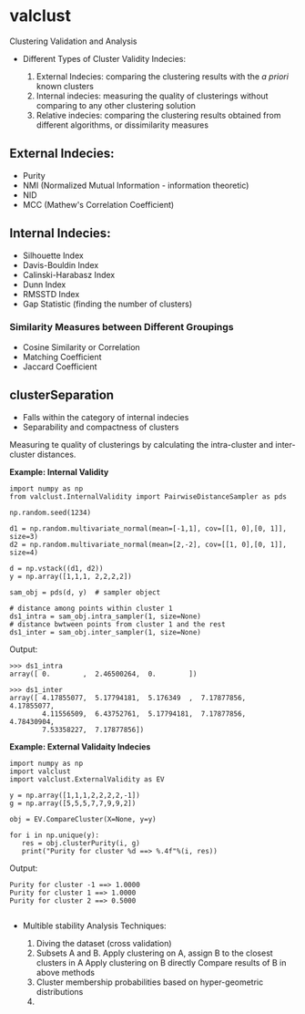 valclust
========

Clustering Validation and Analysis


  * Different Types of Cluster Validity Indecies:

    1. External Indecies: comparing the clustering results with the *a priori* known clusters
    2. Internal indecies: measuring the quality of clusterings without comparing to any other clustering solution
    3. Relative indecies: comparing the clustering results obtained from different algorithms, or dissimilarity measures 


## External Indecies:

  * Purity	
  * NMI (Normalized Mutual Information - information theoretic)
  * NID 
  * MCC (Mathew's Correlation Coefficient)

## Internal Indecies:

  * Silhouette Index
  * Davis-Bouldin Index
  * Calinski-Harabasz Index
  * Dunn Index
  * RMSSTD Index
  * Gap Statistic (finding the number of clusters)


### Similarity Measures between Different Groupings

  * Cosine Similarity or Correlation 
  * Matching Coefficient
  * Jaccard Coefficient
  

## clusterSeparation

  * Falls within the category of internal indecies
  * Separability and compactness of clusters

Measuring te quality of clusterings by calculating the intra-cluster and inter-cluster distances.



  **Example: Internal Validity**

```
import numpy as np
from valclust.InternalValidity import PairwiseDistanceSampler as pds

np.random.seed(1234)

d1 = np.random.multivariate_normal(mean=[-1,1], cov=[[1, 0],[0, 1]], size=3)
d2 = np.random.multivariate_normal(mean=[2,-2], cov=[[1, 0],[0, 1]], size=4)

d = np.vstack((d1, d2))
y = np.array([1,1,1, 2,2,2,2])

sam_obj = pds(d, y)  # sampler object

# distance among points within cluster 1
ds1_intra = sam_obj.intra_sampler(1, size=None) 
# distance bwtween points from cluster 1 and the rest
ds1_inter = sam_obj.inter_sampler(1, size=None)

```
Output:
```
>>> ds1_intra
array([ 0.        ,  2.46500264,  0.        ])

>>> ds1_inter
array([ 4.17855077,  5.17794181,  5.176349  ,  7.17877856,  4.17855077,
        4.11556509,  6.43752761,  5.17794181,  7.17877856,  4.78430904,
        7.53358227,  7.17877856])
```


  **Example: External Validaity Indecies**

```
import numpy as np
import valclust
import valclust.ExternalValidity as EV

y = np.array([1,1,1,2,2,2,2,-1])
g = np.array([5,5,5,7,7,9,9,2])

obj = EV.CompareCluster(X=None, y=y)

for i in np.unique(y):
   res = obj.clusterPurity(i, g)
   print("Purity for cluster %d ==> %.4f"%(i, res))
```
Output: 
```
Purity for cluster -1 ==> 1.0000
Purity for cluster 1 ==> 1.0000
Purity for cluster 2 ==> 0.5000


```



* Multible stability Analysis Techniques:

  1. Diving the dataset (cross validation)
  2. Subsets A and B. 
	Apply clustering on A, assign B to the closest clusters in A
	Apply clustering on B directly
	Compare results of B in above methods
  3. Cluster membership probabilities based on hyper-geometric distributions
  4. 
